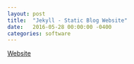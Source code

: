```yaml
---
layout: post
title:  "Jekyll - Static Blog Website"
date:   2016-05-28 00:00:00 -0400
categories: software
---
```


[Website][jekyll]

[jekyll]: http://jekyllrb.com
